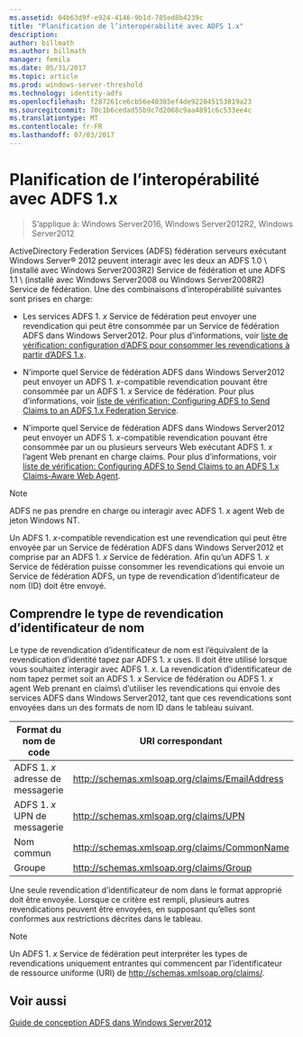 ```yaml
---
ms.assetid: 04b63d9f-e924-4146-9b1d-785ed8b4239c
title: "Planification de l’interopérabilité avec ADFS 1.x"
description: 
author: billmath
ms.author: billmath
manager: femila
ms.date: 05/31/2017
ms.topic: article
ms.prod: windows-server-threshold
ms.technology: identity-adfs
ms.openlocfilehash: f287261ce6cb56e40385ef4de922045153819a23
ms.sourcegitcommit: 70c1b6cedad55b9c7d2068c9aa4891c6c533ee4c
ms.translationtype: MT
ms.contentlocale: fr-FR
ms.lasthandoff: 07/03/2017
---
```

# <a name="planning-for-interoperability-with-ad-fs-1x"></a>Planification de l’interopérabilité avec ADFS 1.x

>S’applique à: Windows Server2016, Windows Server2012R2, Windows Server2012

ActiveDirectory Federation Services \(ADFS\) fédération serveurs exécutant Windows Server® 2012 peuvent interagir avec les deux an ADFS 1.0 \ (installé avec Windows Server2003R2\) Service de fédération et une ADFS 1.1 \ (installé avec Windows Server2008 ou Windows Server2008R2\) Service de fédération. Une des combinaisons d’interopérabilité suivantes sont prises en charge:  
  
-   Les services ADFS 1. *x* Service de fédération peut envoyer une revendication qui peut être consommée par un Service de fédération ADFS dans Windows Server2012. Pour plus d’informations, voir [liste de vérification: configuration d’ADFS pour consommer les revendications à partir d’ADFS 1.x](../../ad-fs/deployment/Checklist--Configuring-AD-FS--to-Consume-Claims-from-AD-FS-1.x.md).  
  
-   N’importe quel Service de fédération ADFS dans Windows Server2012 peut envoyer un ADFS 1. *x*\-compatible revendication pouvant être consommée par un ADFS 1. *x* Service de fédération. Pour plus d’informations, voir [liste de vérification: Configuring ADFS to Send Claims to an ADFS 1.x Federation Service](../../ad-fs/deployment/Checklist--Configuring-AD-FS-to-Send-Claims-to-an-AD-FS-1.x-Federation-Service.md).  
  
-   N’importe quel Service de fédération ADFS dans Windows Server2012 peut envoyer un ADFS 1. *x*\-compatible revendication pouvant être consommée par un ou plusieurs serveurs Web exécutant ADFS 1. *x* l’agent Web prenant en charge claims\. Pour plus d’informations, voir [liste de vérification: Configuring ADFS to Send Claims to an ADFS 1.x Claims-Aware Web Agent](../../ad-fs/deployment/Checklist--Configuring-AD-FS-to-Send-Claims-to-an-AD-FS-1.x-Claims-Aware-Web-Agent.md).  
  
> [!NOTE]  
> ADFS ne pas prendre en charge ou interagir avec ADFS 1. *x* agent Web de jeton Windows NT.  
  
Un ADFS 1. *x*\-compatible revendication est une revendication qui peut être envoyée par un Service de fédération ADFS dans Windows Server2012 et comprise par an ADFS 1. *x* Service de fédération. Afin qu’un ADFS 1. *x* Service de fédération puisse consommer les revendications qui envoie un Service de fédération ADFS, un type de revendication d’identificateur de nom \(ID\) doit être envoyé.  
  
## <a name="understanding-the-name-id-claim-type"></a>Comprendre le type de revendication d’identificateur de nom  
Le type de revendication d’identificateur de nom est l’équivalent de la revendication d’identité tapez par ADFS 1. *x* uses. Il doit être utilisé lorsque vous souhaitez interagir avec ADFS 1. *x*. La revendication d’identificateur de nom tapez permet soit an ADFS 1. *x* Service de fédération ou ADFS 1. *x* agent Web prenant en claims\ d’utiliser les revendications qui envoie des services ADFS dans Windows Server2012, tant que ces revendications sont envoyées dans un des formats de nom ID dans le tableau suivant.  
  
|Format du nom de code|URI correspondant|  
|------------------|---------------------|  
|ADFS 1. *x* adresse de messagerie|http://schemas.xmlsoap.org/claims/EmailAddress|  
|ADFS 1. *x* UPN de messagerie|http://schemas.xmlsoap.org/claims/UPN|  
|Nom commun|http://schemas.xmlsoap.org/claims/CommonName|  
|Groupe|http://schemas.xmlsoap.org/claims/Group|  
  
Une seule revendication d’identificateur de nom dans le format approprié doit être envoyée. Lorsque ce critère est rempli, plusieurs autres revendications peuvent être envoyées, en supposant qu’elles sont conformes aux restrictions décrites dans le tableau.  
  
> [!NOTE]  
> Un ADFS 1. *x* Service de fédération peut interpréter les types de revendications uniquement entrantes qui commencent par l’identificateur de ressource uniforme \(URI\) de http://schemas.xmlsoap.org/claims/.  
  
## <a name="see-also"></a>Voir aussi
[Guide de conception ADFS dans Windows Server2012](AD-FS-Design-Guide-in-Windows-Server-2012.md)
